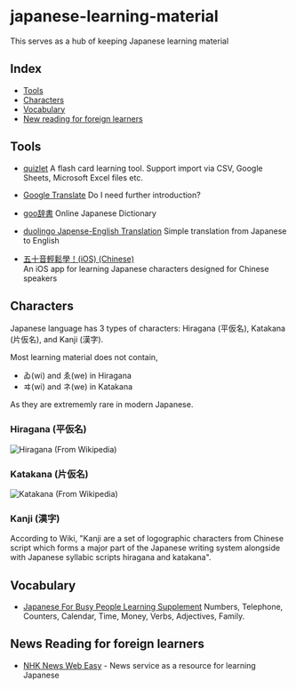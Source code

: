 # japanese-learning-material

This serves as a hub of keeping Japanese learning material

## Index 
- [Tools](#Tools)
- [Characters](#Characters)
- [Vocabulary](#Vocabulary)
- [New reading for foreign learners](#New-reading-for-foreign-learners)


## Tools 
- [quizlet](https://quizlet.com)
A flash card learning tool. Support import via CSV, Google Sheets, Microsoft Excel files etc. 

- [Google Translate](https://translate.google.com) 
Do I need further introduction? 

- [goo辞書](https://dictionary.goo.ne.jp/) 
Online Japanese Dictionary

- [duolingo Japense-English Translation](https://www.duolingo.com/dictionary/Japanese/)
Simple translation from Japanese to English 

- [五十音輕鬆學！(iOS) (Chinese)](https://apps.apple.com/hk/app/%E4%BA%94%E5%8D%81%E9%9F%B3%E8%BC%95%E9%AC%86%E5%AD%B8/id953946449)\
An iOS app for learning Japanese characters designed for Chinese speakers

## Characters
Japanese language has 3 types of characters: Hiragana (平仮名), Katakana (片仮名), and Kanji (漢字). 

Most learning material does not contain,  

- ゐ(wi) and ゑ(we) in Hiragana 
- ヰ(wi) and ネ(we) in Katakana 

As they are extrememly rare in modern Japanese. 

### Hiragana (平仮名)
![Hiragana (From Wikipedia)](https://upload.wikimedia.org/wikipedia/commons/thumb/2/28/Table_hiragana.svg/1152px-Table_hiragana.svg.png)

### Katakana (片仮名)
![Katakana (From Wikipedia)](https://upload.wikimedia.org/wikipedia/commons/thumb/0/0d/Table_katakana.svg/1152px-Table_katakana.svg.png)

### Kanji (漢字)
According to Wiki, "Kanji are a set of logographic characters from Chinese script which forms a major part of the Japanese writing system alongside with Japanese syllabic scripts hiragana and katakana".

## Vocabulary 
- [Japanese For Busy People Learning Supplement](https://www.ajalt.org/sfyj/)
Numbers, Telephone, Counters, Calendar, Time, Money, Verbs, Adjectives, Family. 

## News Reading for foreign learners
- [NHK News Web Easy](https://www3.nhk.or.jp/news/easy/) - News service as a resource for learning Japanese